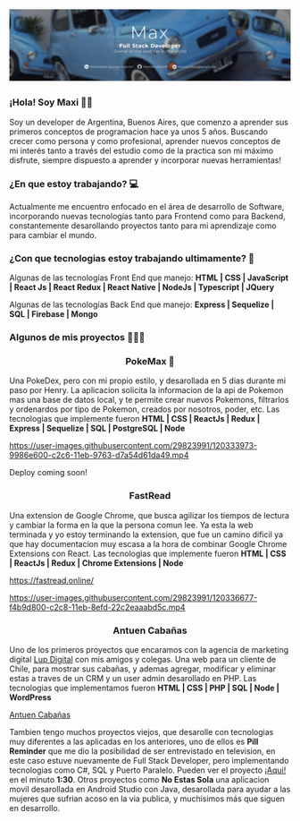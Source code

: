 ## [![stephen ajulu's header](https://github.com/MaxiSanchez600/MaxiSanchez600/blob/main/BannerHeader.PNG)](https://stephenajulu.com)


### ¡Hola! Soy Maxi 👊🏻

Soy un developer de Argentina, Buenos Aires, que comenzo a aprender sus primeros conceptos de programacion hace ya unos 5 años. Buscando crecer como persona y como profesional, aprender nuevos conceptos de mi interés tanto a través del estudio como de la practica son mi máximo disfrute, siempre dispuesto a aprender y incorporar nuevas herramientas!

### ¿En que estoy trabajando? 💻

Actualmente me encuentro enfocado en el área de desarrollo de Software, incorporando nuevas tecnologías tanto para Frontend como para Backend, constantemente desarollando proyectos tanto para mi aprendizaje como para cambiar el mundo.

### ¿Con que tecnologias estoy trabajando ultimamente? 🔧

Algunas de las tecnologías Front End que manejo:
<b>HTML | CSS | JavaScript | React Js | React Redux | React Native | NodeJs | Typescript | JQuery</b>

Algunas de las tecnologías Back End que manejo:
<b>Express | Sequelize | SQL | Firebase | Mongo</b>


### Algunos de mis proyectos 👩🏻‍💻

<h3 align="center">PokeMax 👾</h3>
<p>Una PokeDex, pero con mi propio estilo, y desarollada en 5 dias durante mi paso por Henry. La aplicacion solicita la informacion de la api de Pokemon mas una base de datos local, y te permite crear nuevos Pokemons, filtrarlos y ordenardos por tipo de Pokemon, creados por nosotros, poder, etc. Las tecnologias que implemente fueron <b>HTML | CSS | ReactJs | Redux | Express | Sequelize | SQL | PostgreSQL | Node</b> </p>


https://user-images.githubusercontent.com/29823991/120333973-9986e600-c2c6-11eb-9763-d7a54d61da49.mp4

<p>Deploy coming soon!</p>

<h3 align="center">FastRead </h3>
<p>Una extension de Google Chrome, que busca agilizar los tiempos de lectura y cambiar la forma en la que la persona comun lee. Ya esta la web terminada y yo estoy terminando la extension, que fue un camino dificil ya que hay documentacion muy escasa a la hora de combinar Google Chrome Extensions con React. Las tecnologias que implemente fueron  <b>HTML | CSS | ReactJs | Redux | Chrome Extensions | Node</b></p>

https://fastread.online/


https://user-images.githubusercontent.com/29823991/120336677-f4b9d800-c2c8-11eb-8efd-22c2eaaabd5c.mp4


<h3 align="center">Antuen Cabañas </h3>
<p>Uno de los primeros proyectos que encaramos con la agencia de marketing digital <a href="https://www.lupdigital.com/">Lup Digital</a>
con mis amigos y colegas. Una web para un cliente de Chile, para mostrar sus cabañas, y ademas agregar, modificar y eliminar estas a traves de un CRM y un user admin desarollado en PHP. Las tecnologias que implementamos fueron  <b>HTML | CSS | PHP | SQL | Node | WordPress</b></p>

<a href="http://xn--cabaasantuen-dhb.com/">Antuen Cabañas</a>

<p> Tambien tengo muchos proyectos viejos, que desarolle con tecnologias muy diferentes a las aplicadas en los anteriores, uno de ellos es <b>Pill Reminder</b> que me dio la posibilidad de ser entrevistado en television, en este caso estuve nuevamente de Full Stack Developer, pero implementando tecnologias como C#, SQL y Puerto Paralelo. Pueden ver el proyecto <a href="https://www.youtube.com/watch?v=4UivcSbjLdM">¡Aqui!</a> en el minuto <b>1:30</b>. Otros proyectos como <b>No Estas Sola</b> una aplicacion movil desarollada en Android Studio con Java, desarollada para ayudar a las mujeres que sufrian acoso en la via publica, y muchisimos más que siguen en desarrollo.


